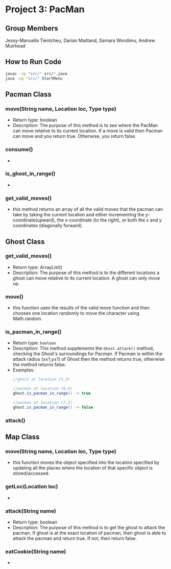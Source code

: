 # Project 3: PacMan
## Group Members
Jessy-Manuella Tientcheu, Darian Maitland, Samara Wondimu, Andrew Muirhead

## How to Run Code
```bash
javac -cp "src/" src/*.java
java -cp "src/" StartMenu
```

## Pacman Class

### move(String name, Location loc, Type type) 
* Return type: boolean
* Description: The purpose of this method is to see where the PacMan can move relative to its current location. If a move is valid then Pacman can move and you return true. Otherwise, you return false.

### consume()
-
### is_ghost_in_range()
-

### get_valid_moves()
- this method returns an array of all the valid moves that the pacman can take by taking the current location and either incrementing the y-coordinate(upward), the x-coordinate (to the right), or both the x and y coordinates (diagonally forward).


## Ghost Class

### get_valid_moves()
* Return type: ArrayList<Location>()
* Description: The purpose of this method is to the different locations a ghost can move relative to its current location. A ghost can only move up.

### move()
- this function uses the results of the valid move function and then chooses one location randomly to move the character using Math.random.
### is_pacman_in_range()
* Return type: `boolean`
* Description: This method supplements the `Ghost.attack()` method, checking the Ghost's surroundings for Pacman. If Pacman is within the attack radius (x±1,y±1) of Ghost then the method returns true, otherwise the method returns false. 
* Examples:
    ```java
    //ghost at location (5,3)
    
    //pacman at location (6,4)
    ghost.is_pacman_in_range() -> true
    
    //pacman at location (7,2)
    ghost.is_pacman_in_range() -> false
    
  ```
### attack()

  
## Map Class

### move(String name, Location loc, Type type)
- this function moves the object specified into the location specified by updating all the places where the location of that specific object is stored/accessed.
### getLoc(Location loc)
-
### attack(String name)
* Return type: boolean
* Description: The purpose of this method is to get the ghost to attack the pacman. If ghost is at the exact location of pacman, then ghost is able to attack the pacman and return true. If not, then return false.

### eatCookie(String name)
-
